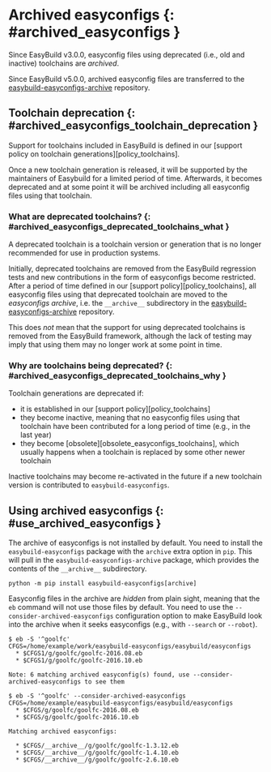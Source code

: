 # Archived easyconfigs {: #archived_easyconfigs }

Since EasyBuild v3.0.0, easyconfig files using deprecated (i.e., old and
inactive) toolchains are *archived*.

Since EasyBuild v5.0.0, archived easyconfig files are transferred to the
[easybuild-easyconfigs-archive](https://github.com/easybuilders/easybuild-easyconfigs-archive)
repository.

## Toolchain deprecation {: #archived_easyconfigs_toolchain_deprecation }

Support for toolchains included in EasyBuild is defined in our
[support policy on toolchain generations][policy_toolchains].

Once a new toolchain generation is released, it will be supported by the
maintainers of Easybuild for a limited period of time. Afterwards, it becomes
deprecated and at some point it will be archived including all easyconfig files
using that toolchain.

### What are deprecated toolchains? {: #archived_easyconfigs_deprecated_toolchains_what }

A deprecated toolchain is a toolchain version or generation that is no longer
recommended for use in production systems.

Initially, deprecated toolchains are removed from the EasyBuild regression
tests and new contributions in the form of easyconfigs become restricted.
After a period of time defined in our [support policy][policy_toolchains],
all easyconfig files using that deprecated toolchain are moved to the
*easyconfigs archive*, i.e. the `__archive__` subdirectory in the
[easybuild-easyconfigs-archive](https://github.com/easybuilders/easybuild-easyconfigs-archive)
repository.

This does *not* mean that the support for using deprecated toolchains is
removed from the EasyBuild framework, although the lack of testing
may imply that using them may no longer work at some point in time.

### Why are toolchains being deprecated? {: #archived_easyconfigs_deprecated_toolchains_why }

Toolchain generations are deprecated if:

- it is established in our [support policy][policy_toolchains]
- they become inactive, meaning that no easyconfig files using that toolchain
  have been contributed for a long period of time (e.g., in the last year)
- they become [obsolete][obsolete_easyconfigs_toolchains], which usually
  happens when a toolchain is replaced by some other newer toolchain

Inactive toolchains may become re-activated in the future if a new toolchain
version is contributed to `easybuild-easyconfigs`.

## Using archived easyconfigs {: #use_archived_easyconfigs }

The archive of easyconfigs is not installed by default. You need to install the
`easybuild-easyconfigs` package with the `archive` extra option in `pip`. This
will pull in the `easybuild-easyconfigs-archive` package, which provides the
contents of the `__archive__` subdirectory.

```shell
python -m pip install easybuild-easyconfigs[archive]
```

Easyconfig files in the archive are *hidden* from plain sight, meaning that the
`eb` command will not use those files by default. You need to use the
`--consider-archived-easyconfigs` configuration option to make EasyBuild look
into the archive when it seeks easyconfigs (e.g., with `--search` or
`--robot`).

``` console
$ eb -S '^goolfc'
CFGS=/home/example/work/easybuild-easyconfigs/easybuild/easyconfigs
  * $CFGS1/g/goolfc/goolfc-2016.08.eb
  * $CFGS1/g/goolfc/goolfc-2016.10.eb

Note: 6 matching archived easyconfig(s) found, use --consider-archived-easyconfigs to see them
```

``` console
$ eb -S '^goolfc' --consider-archived-easyconfigs
CFGS=/home/example/easybuild-easyconfigs/easybuild/easyconfigs
  * $CFGS/g/goolfc/goolfc-2016.08.eb
  * $CFGS/g/goolfc/goolfc-2016.10.eb

Matching archived easyconfigs:

  * $CFGS/__archive__/g/goolfc/goolfc-1.3.12.eb
  * $CFGS/__archive__/g/goolfc/goolfc-1.4.10.eb
  * $CFGS/__archive__/g/goolfc/goolfc-2.6.10.eb
```
